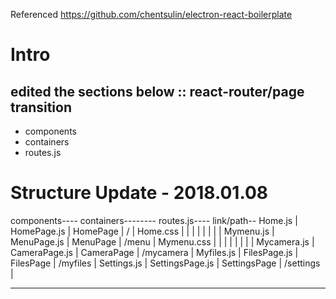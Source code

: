 Referenced https://github.com/chentsulin/electron-react-boilerplate

# Intro
## edited the sections below :: react-router/page transition
- components
- containers
- routes.js


# Structure Update - 2018.01.08

components----  containers-------- routes.js---- link/path--
Home.js      |  HomePage.js      | HomePage     |   /       |
Home.css     |                   |              |           |
             |                   |              |           |
Mymenu.js    |  MenuPage.js      | MenuPage     |  /menu    |
Mymenu.css   |                   |              |           |
             |                   |              |           |
Mycamera.js  |  CameraPage.js    | CameraPage   | /mycamera |
Myfiles.js   |  FilesPage.js     | FilesPage    | /myfiles  |
Settings.js  |  SettingsPage.js  | SettingsPage | /settings |
_ _ _ _ _ _ _ _ _ _ _ _ _ _ _ _ _ _ _ _ _ _ _ _ _ _ _ _ _ _ _ 